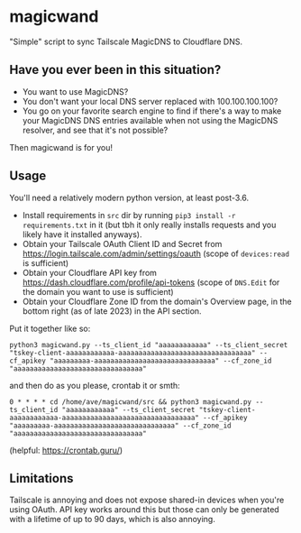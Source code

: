 # magicwand

"Simple" script to sync Tailscale MagicDNS to Cloudflare DNS.

## Have you ever been in this situation?

- You want to use MagicDNS?
- You don't want your local DNS server replaced with 100.100.100.100?
- You go on your favorite search engine to find if there's a way to make your MagicDNS DNS entries available when not using the MagicDNS resolver, and see that it's not possible? 

Then magicwand is for you!

## Usage

You'll need a relatively modern python version, at least post-3.6. 

- Install requirements in `src` dir by running `pip3 install -r requirements.txt` in it (but tbh it only really installs requests and you likely have it installed anyways).
- Obtain your Tailscale OAuth Client ID and Secret from https://login.tailscale.com/admin/settings/oauth (scope of `devices:read` is sufficient)
- Obtain your Cloudflare API key from https://dash.cloudflare.com/profile/api-tokens (scope of `DNS.Edit` for the domain you want to use is sufficient)
- Obtain your Cloudflare Zone ID from the domain's Overview page, in the bottom right (as of late 2023) in the API section.

Put it together like so:

`python3 magicwand.py --ts_client_id "aaaaaaaaaaaa" --ts_client_secret "tskey-client-aaaaaaaaaaaa-aaaaaaaaaaaaaaaaaaaaaaaaaaaaaaaaa" --cf_apikey "aaaaaaaaa-aaaaaaaaaaaaaaaaaaaaaaaaaaaaaa" --cf_zone_id "aaaaaaaaaaaaaaaaaaaaaaaaaaaaaaaa"`

and then do as you please, crontab it or smth:

`0 * * * * cd /home/ave/magicwand/src && python3 magicwand.py --ts_client_id "aaaaaaaaaaaa" --ts_client_secret "tskey-client-aaaaaaaaaaaa-aaaaaaaaaaaaaaaaaaaaaaaaaaaaaaaaa" --cf_apikey "aaaaaaaaa-aaaaaaaaaaaaaaaaaaaaaaaaaaaaaa" --cf_zone_id "aaaaaaaaaaaaaaaaaaaaaaaaaaaaaaaa"`

(helpful: https://crontab.guru/)

## Limitations

Tailscale is annoying and does not expose shared-in devices when you're using OAuth. API key works around this but those can only be generated with a lifetime of up to 90 days, which is also annoying.
